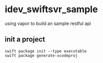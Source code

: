 # idev_swiftsvr_sample
using vapor to build an sample restful api

## init a project

```
swift package init --type executable
swift package generate-xcodeproj
```
